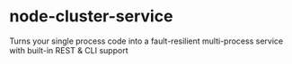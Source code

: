 node-cluster-service
====================

Turns your single process code into a fault-resilient multi-process service with built-in REST &amp; CLI support
